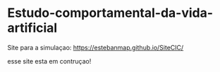 # Estudo-comportamental-da-vida-artificial
Site para a simulaçao:
https://estebanmap.github.io/SiteCIC/

esse site esta em contruçao!
